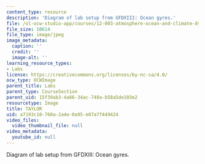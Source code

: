 ```yaml
---
content_type: resource
description: 'Diagram of lab setup from GFDXIII: Ocean gyres.'
file: /ol-ocw-studio-app/courses/12-003-atmosphere-ocean-and-climate-dynamics-fall-2008/a7193c10760a2a4e0a95e07a7f449424_TAYLOR.jpg
file_size: 10614
file_type: image/jpeg
image_metadata:
  caption: ''
  credit: ''
  image-alt: ''
learning_resource_types:
- Labs
license: https://creativecommons.org/licenses/by-nc-sa/4.0/
ocw_type: OCWImage
parent_title: Labs
parent_type: CourseSection
parent_uid: 15f39ab3-4a66-34ac-748a-b58a5de103e2
resourcetype: Image
title: TAYLOR
uid: a7193c10-760a-2a4e-0a95-e07a7f449424
video_files:
  video_thumbnail_file: null
video_metadata:
  youtube_id: null
---
```

Diagram of lab setup from GFDXIII: Ocean gyres.